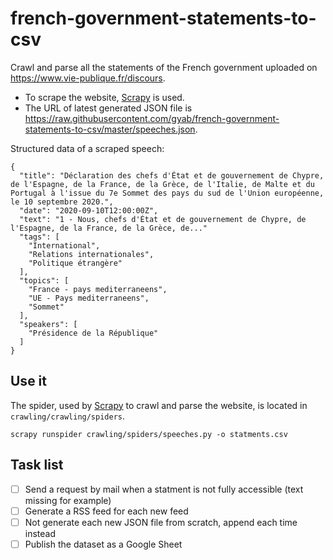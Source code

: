 # french-government-statements-to-csv

Crawl and parse all the statements of the French government uploaded on https://www.vie-publique.fr/discours.

- To scrape the website, [Scrapy](https://github.com/scrapy/scrapy) is used.
- The URL of latest generated JSON file is https://raw.githubusercontent.com/gyab/french-government-statements-to-csv/master/speeches.json.

Structured data of a scraped speech:
  ```
  {
    "title": "Déclaration des chefs d'État et de gouvernement de Chypre, de l'Espagne, de la France, de la Grèce, de l'Italie, de Malte et du Portugal à l'issue du 7e Sommet des pays du sud de l'Union européenne, le 10 septembre 2020.",
    "date": "2020-09-10T12:00:00Z",
    "text": "1 - Nous, chefs d'État et de gouvernement de Chypre, de l'Espagne, de la France, de la Grèce, de..."
    "tags": [
      "International",
      "Relations internationales",
      "Politique étrangère"
    ],
    "topics": [
      "France - pays mediterraneens",
      "UE - Pays mediterraneens",
      "Sommet"
    ],
    "speakers": [
      "Présidence de la République"
    ]
  }
  ```

## Use it

The spider, used by [Scrapy](https://github.com/scrapy/scrapy) to crawl and parse the website, is located in `crawling/crawling/spiders`.

`scrapy runspider crawling/spiders/speeches.py -o statments.csv`

## Task list

- [ ] Send a request by mail when a statment is not fully accessible (text missing for example)
- [ ] Generate a RSS feed for each new feed
- [ ] Not generate each new JSON file from scratch, append each time instead
- [ ] Publish the dataset as a Google Sheet
